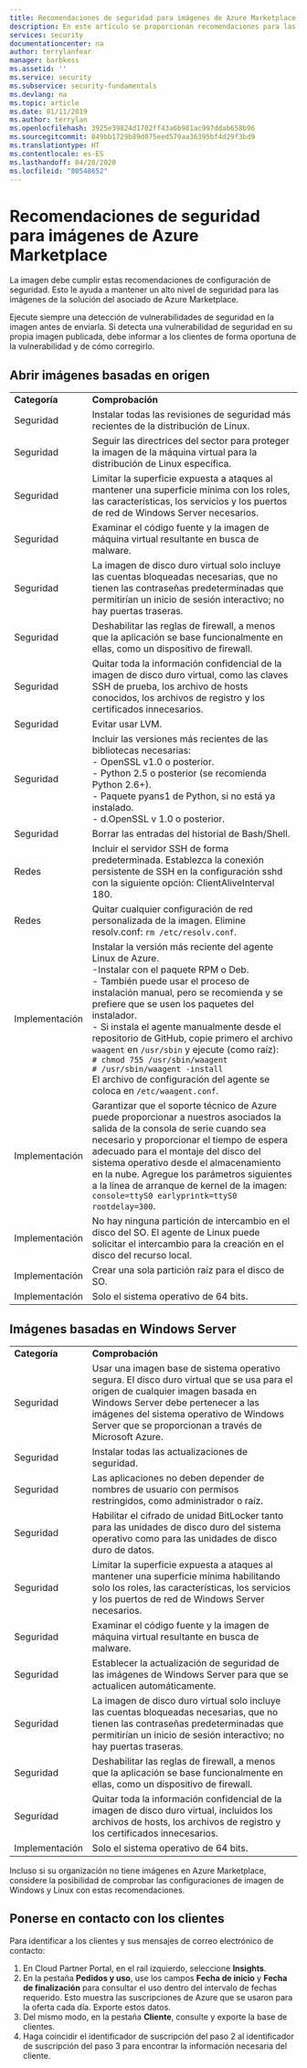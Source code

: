```yaml
---
title: Recomendaciones de seguridad para imágenes de Azure Marketplace | Microsoft Docs
description: En este artículo se proporcionan recomendaciones para las imágenes incluidas en Marketplace.
services: security
documentationcenter: na
author: terrylanfear
manager: barbkess
ms.assetid: ''
ms.service: security
ms.subservice: security-fundamentals
ms.devlang: na
ms.topic: article
ms.date: 01/11/2019
ms.author: terrylan
ms.openlocfilehash: 3925e39824d1702ff43a6b981ac997ddab658b96
ms.sourcegitcommit: 849bb1729b89d075eed579aa36395bf4d29f3bd9
ms.translationtype: HT
ms.contentlocale: es-ES
ms.lasthandoff: 04/28/2020
ms.locfileid: "80548652"
---
```

# <a name="security-recommendations-for-azure-marketplace-images"></a>Recomendaciones de seguridad para imágenes de Azure Marketplace

La imagen debe cumplir estas recomendaciones de configuración de seguridad. Esto le ayuda a mantener un alto nivel de seguridad para las imágenes de la solución del asociado de Azure Marketplace.

Ejecute siempre una detección de vulnerabilidades de seguridad en la imagen antes de enviarla. Si detecta una vulnerabilidad de seguridad en su propia imagen publicada, debe informar a los clientes de forma oportuna de la vulnerabilidad y de cómo corregirlo.

## <a name="open-source-based-images"></a>Abrir imágenes basadas en origen

|||
|--------------------------------------------------------------|----------------------------------------------------------------------------------------------------------------------------------------------------------------------------------------------------------------------------------------------------------------------------------------|
| **Categoría**                                                 | **Comprobación**                                                                                                                                                                                                                                                                              |
| Seguridad                                                     | Instalar todas las revisiones de seguridad más recientes de la distribución de Linux.                                                                                                                                                                                                              |
| Seguridad                                                     | Seguir las directrices del sector para proteger la imagen de la máquina virtual para la distribución de Linux específica.                                                                                                                                                                                     |
| Seguridad                                                     | Limitar la superficie expuesta a ataques al mantener una superficie mínima con los roles, las características, los servicios y los puertos de red de Windows Server necesarios.                                                                                                                                               |
| Seguridad                                                     | Examinar el código fuente y la imagen de máquina virtual resultante en busca de malware.                                                                                                                                                                                                                                   |
| Seguridad                                                     | La imagen de disco duro virtual solo incluye las cuentas bloqueadas necesarias, que no tienen las contraseñas predeterminadas que permitirían un inicio de sesión interactivo; no hay puertas traseras.                                                                                                                                           |
| Seguridad                                                     | Deshabilitar las reglas de firewall, a menos que la aplicación se base funcionalmente en ellas, como un dispositivo de firewall.                                                                                                                                                                             |
| Seguridad                                                     | Quitar toda la información confidencial de la imagen de disco duro virtual, como las claves SSH de prueba, los archivo de hosts conocidos, los archivos de registro y los certificados innecesarios.                                                                                                                                       |
| Seguridad                                                     | Evitar usar LVM.                                                                                                                                                                                                                                            |
| Seguridad                                                     | Incluir las versiones más recientes de las bibliotecas necesarias: </br> - OpenSSL v1.0 o posterior. </br> - Python 2.5 o posterior (se recomienda Python 2.6+). </br> - Paquete pyans1 de Python, si no está ya instalado. </br> - d.OpenSSL v 1.0 o posterior.                                                                |
| Seguridad                                                     | Borrar las entradas del historial de Bash/Shell.                                                                                                                                                                                                                                             |
| Redes                                                   | Incluir el servidor SSH de forma predeterminada. Establezca la conexión persistente de SSH en la configuración sshd con la siguiente opción: ClientAliveInterval 180.                                                                                                                                                        |
| Redes                                                   | Quitar cualquier configuración de red personalizada de la imagen. Elimine resolv.conf: `rm /etc/resolv.conf`.                                                                                                                                                                                |
| Implementación                                                   | Instalar la versión más reciente del agente Linux de Azure.</br> -Instalar con el paquete RPM o Deb.  </br> -  También puede usar el proceso de instalación manual, pero se recomienda y se prefiere que se usen los paquetes del instalador. </br> - Si instala el agente manualmente desde el repositorio de GitHub, copie primero el archivo `waagent` en `/usr/sbin` y ejecute (como raíz): </br>`# chmod 755 /usr/sbin/waagent` </br>`# /usr/sbin/waagent -install` </br>El archivo de configuración del agente se coloca en `/etc/waagent.conf`. |
| Implementación                                                   | Garantizar que el soporte técnico de Azure puede proporcionar a nuestros asociados la salida de la consola de serie cuando sea necesario y proporcionar el tiempo de espera adecuado para el montaje del disco del sistema operativo desde el almacenamiento en la nube. Agregue los parámetros siguientes a la línea de arranque de kernel de la imagen: `console=ttyS0 earlyprintk=ttyS0 rootdelay=300`. |
| Implementación                                                   | No hay ninguna partición de intercambio en el disco del SO. El agente de Linux puede solicitar el intercambio para la creación en el disco del recurso local.         |
| Implementación                                                   | Crear una sola partición raíz para el disco de SO.      |
| Implementación                                                   | Solo el sistema operativo de 64 bits.                                                                                                                                                                                                                                                          |

## <a name="windows-server-based-images"></a>Imágenes basadas en Windows Server

|||
|-------------| -------------------------|
| **Categoría**                                                     | **Comprobación**                                                                                                                                                                |
| Seguridad                                                         | Usar una imagen base de sistema operativo segura. El disco duro virtual que se usa para el origen de cualquier imagen basada en Windows Server debe pertenecer a las imágenes del sistema operativo de Windows Server que se proporcionan a través de Microsoft Azure. |
| Seguridad                                                         | Instalar todas las actualizaciones de seguridad.                                                                                                                                     |
| Seguridad                                                         | Las aplicaciones no deben depender de nombres de usuario con permisos restringidos, como administrador o raíz.                                                                |
| Seguridad                                                         | Habilitar el cifrado de unidad BitLocker tanto para las unidades de disco duro del sistema operativo como para las unidades de disco duro de datos.                                                             |
| Seguridad                                                         | Limitar la superficie expuesta a ataques al mantener una superficie mínima habilitando solo los roles, las características, los servicios y los puertos de red de Windows Server necesarios.                         |
| Seguridad                                                         | Examinar el código fuente y la imagen de máquina virtual resultante en busca de malware.                                                                                                                     |
| Seguridad                                                         | Establecer la actualización de seguridad de las imágenes de Windows Server para que se actualicen automáticamente.                                                                                                                |
| Seguridad                                                         | La imagen de disco duro virtual solo incluye las cuentas bloqueadas necesarias, que no tienen las contraseñas predeterminadas que permitirían un inicio de sesión interactivo; no hay puertas traseras.                             |
| Seguridad                                                         | Deshabilitar las reglas de firewall, a menos que la aplicación se base funcionalmente en ellas, como un dispositivo de firewall.                                                               |
| Seguridad                                                         | Quitar toda la información confidencial de la imagen de disco duro virtual, incluidos los archivos de hosts, los archivos de registro y los certificados innecesarios.                                              |
| Implementación                                                       | Solo el sistema operativo de 64 bits.                            |

Incluso si su organización no tiene imágenes en Azure Marketplace, considere la posibilidad de comprobar las configuraciones de imagen de Windows y Linux con estas recomendaciones.

## <a name="contacting-customers"></a>Ponerse en contacto con los clientes

Para identificar a los clientes y sus mensajes de correo electrónico de contacto:

1.  En Cloud Partner Portal, en el raíl izquierdo, seleccione **Insights**.
2.  En la pestaña **Pedidos y uso**, use los campos **Fecha de inicio** y **Fecha de finalización** para consultar el uso dentro del intervalo de fechas requerido. Esto muestra las suscripciones de Azure que se usaron para la oferta cada día. Exporte estos datos. 
3.  Del mismo modo, en la pestaña **Cliente**, consulte y exporte la base de clientes.
4.  Haga coincidir el identificador de suscripción del paso 2 al identificador de suscripción del paso 3 para encontrar la información necesaria del cliente.
